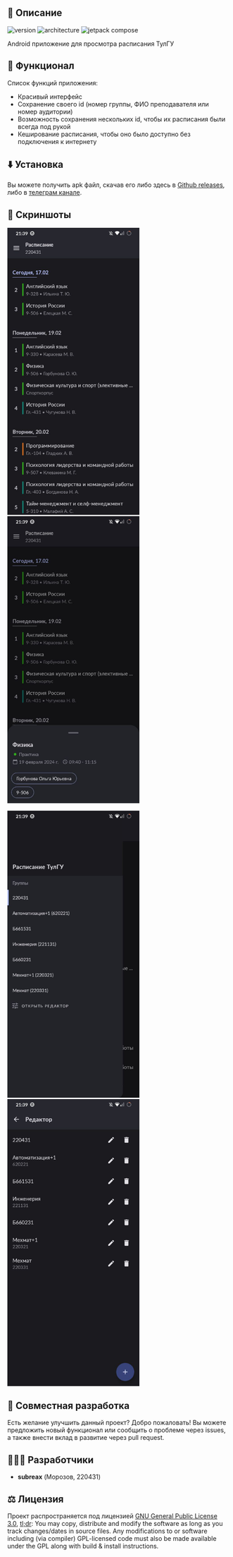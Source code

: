 ## 🚀 Описание
![version](https://img.shields.io/badge/version-1.0-blue)
![architecture](https://img.shields.io/badge/architecture-MVVM-red)
![jetpack compose](https://img.shields.io/badge/compose-1.5.4-teal)

Android приложение для просмотра расписания ТулГУ

## 💪 Функционал
Список функций приложения:
- Красивый интерфейс
- Сохранение своего id (номер группы, ФИО преподавателя или номер аудитории)
- Возможность сохранения нескольких id, чтобы их расписания были всегда под рукой
- Кеширование расписания, чтобы оно было доступно без подключения к интернету

## ⬇️ Установка
Вы можете получить apk файл, скачав его либо здесь в [Github releases](https://github.com/subreax/Schedule/releases), либо в [телеграм канале](https://t.me/subreax_tsu_schedule).

## 📱 Скриншоты
<img src="screenshots/home.jpg" width="300" alt="Домашний экран" /> <img src="screenshots/subject_details.jpg" width="300" alt="Детали предмета" />

<img src="screenshots/id_lib.jpg" width="300" alt="Библиотека идентификаторов" /> <img src="screenshots/id_lib_editor.jpg" width="300" alt="Редактор идентификаторов" />

## 👋 Совместная разработка
Есть желание улучшить данный проект? Добро пожаловать! Вы можете предложить новый функционал или сообщить о проблеме через issues, а также внести вклад в развитие через pull request.

## 👨🏻‍💻 Разработчики
- **subreax** (Морозов, 220431)

## ⚖️ Лицензия
Проект распространяется под лицензией [GNU General Public License 3.0](https://github.com/ReVanced/revanced-manager/blob/main/LICENSE), [tl;dr](https://www.tldrlegal.com/license/gnu-general-public-license-v3-gpl-3): You may copy, distribute and modify the software as long as you track changes/dates in source files. Any modifications to or software including (via compiler) GPL-licensed code must also be made available under the GPL along with build & install instructions.
